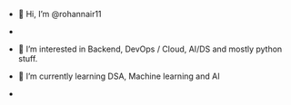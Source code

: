 - 👋 Hi, I’m @rohannair11
- 
- 👀 I’m interested in Backend, DevOps / Cloud, AI/DS and mostly python stuff. 
 
- 🌱 I’m currently learning DSA, Machine learning and AI 
-

<!---
rohannair11/rohannair11 is a ✨ special ✨ repository because its `README.md` (this file) appears on your GitHub profile.
You can click the Preview link to take a look at your changes.
--->
